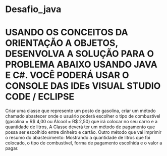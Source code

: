 # Desafio_java

<h1>
USANDO OS CONCEITOS DA ORIENTAÇÃO A OBJETOS, DESENVOLVA A SOLUÇÃO 
PARA O PROBLEMA ABAIXO USANDO JAVA E C#. VOCÊ PODERÁ USAR O CONSOLE 
DAS IDEs VISUAL STUDIO CODE / ECLIPSE
</h1>

<p>
Criar uma classe que represente um posto de gasolina, criar um método chamado abastecer
onde o usuário poderá escolher o tipo de combustível (gasolina = R$ 4,00 ou Álcool = R$
2,50) que irá colocar no seu carro e a quantidade de litros, A Classe deverá ter um método
de pagamento que possa ser escolhido entre dinheiro e cartão. Outro método que vai
imprimir o resumo do abastecimento: Mostrando a quantidade de litros que foi colocado, o
tipo de combustível, forma de pagamento escolhida e o valor a pagar.
</p>
